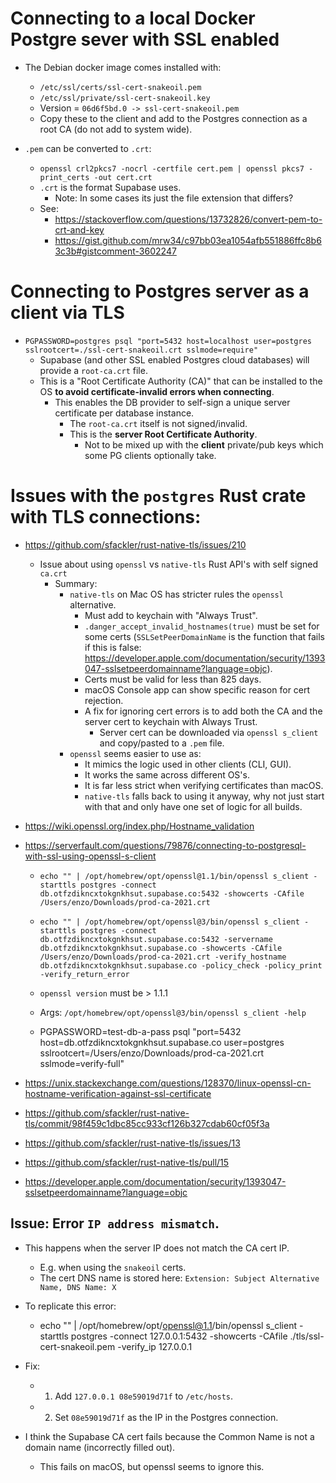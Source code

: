 

# Connecting to a local Docker Postgre sever with SSL enabled

- The Debian docker image comes installed with:
    - `/etc/ssl/certs/ssl-cert-snakeoil.pem`
    - `/etc/ssl/private/ssl-cert-snakeoil.key`
    - Version = `06d6f5bd.0 -> ssl-cert-snakeoil.pem`
    - Copy these to the client and add to the Postgres connection as a root CA (do not add to system wide).
    
- `.pem` can be converted to `.crt`:
    - `openssl crl2pkcs7 -nocrl -certfile cert.pem | openssl pkcs7 -print_certs -out cert.crt`
    - `.crt` is the format Supabase uses.
        - Note: In some cases its just the file extension that differs?
    - See:
        - https://stackoverflow.com/questions/13732826/convert-pem-to-crt-and-key
        - https://gist.github.com/mrw34/c97bb03ea1054afb551886ffc8b63c3b#gistcomment-3602247 
          
    

# Connecting to Postgres server as a client via TLS

- `PGPASSWORD=postgres psql "port=5432 host=localhost user=postgres sslrootcert=./ssl-cert-snakeoil.crt sslmode=require"`
    - Supabase (and other SSL enabled Postgres cloud databases) will provide a `root-ca.crt` file.
    - This is a "Root Certificate Authority (CA)" that can be installed to the OS **to avoid certificate-invalid errors when connecting**.
        - This enables the DB provider to self-sign a unique server certificate per database instance.
            - The `root-ca.crt` itself is not signed/invalid.
            - This is the **server Root Certificate Authority**.
                - Not to be mixed up with the **client** private/pub keys which some PG clients optionally take.
    

# Issues with the `postgres` Rust crate with TLS connections: 


- https://github.com/sfackler/rust-native-tls/issues/210
    - Issue about using `openssl` vs `native-tls` Rust API's with self signed `ca.crt`
        - Summary:
            - `native-tls` on Mac OS has stricter rules the `openssl` alternative.
                - Must add to keychain with "Always Trust".
                - `.danger_accept_invalid_hostnames(true)` must be set for some certs (`SSLSetPeerDomainName` is the function that fails if this is false: https://developer.apple.com/documentation/security/1393047-sslsetpeerdomainname?language=objc).
                - Certs must be valid for less than 825 days.
                - macOS Console app can show specific reason for cert rejection.
                - A fix for ignoring cert errors is to add both the CA and the server cert to keychain with Always Trust.
                    - Server cert can be downloaded via `openssl s_client` and copy/pasted to a `.pem` file.
            - `openssl` seems easier to use as:
                - It mimics the logic used in other clients (CLI, GUI).
                - It works the same across different OS's.
                - It is far less strict when verifying certificates than macOS.
                - `native-tls` falls back to using it anyway, why not just start with that and only have one set of logic for all builds.


- https://wiki.openssl.org/index.php/Hostname_validation

- https://serverfault.com/questions/79876/connecting-to-postgresql-with-ssl-using-openssl-s-client
    - `echo "" | /opt/homebrew/opt/openssl@1.1/bin/openssl s_client -starttls postgres -connect db.otfzdikncxtokgnkhsut.supabase.co:5432 -showcerts -CAfile /Users/enzo/Downloads/prod-ca-2021.crt`
    
    - `echo "" | /opt/homebrew/opt/openssl@3/bin/openssl s_client -starttls postgres -connect db.otfzdikncxtokgnkhsut.supabase.co:5432 -servername db.otfzdikncxtokgnkhsut.supabase.co -showcerts -CAfile /Users/enzo/Downloads/prod-ca-2021.crt -verify_hostname db.otfzdikncxtokgnkhsut.supabase.co -policy_check -policy_print -verify_return_error`
    - `openssl version` must be > 1.1.1
    - Args: `/opt/homebrew/opt/openssl@3/bin/openssl s_client -help`
    
    -  PGPASSWORD=test-db-a-pass psql "port=5432 host=db.otfzdikncxtokgnkhsut.supabase.co user=postgres sslrootcert=/Users/enzo/Downloads/prod-ca-2021.crt sslmode=verify-full"
    

- https://unix.stackexchange.com/questions/128370/linux-openssl-cn-hostname-verification-against-ssl-certificate
- https://github.com/sfackler/rust-native-tls/commit/98f459c1dbc85cc933cf126b327cdab60cf05f3a
- https://github.com/sfackler/rust-native-tls/issues/13
- https://github.com/sfackler/rust-native-tls/pull/15
- https://developer.apple.com/documentation/security/1393047-sslsetpeerdomainname?language=objc


## Issue: Error `IP address mismatch`.
- This happens when the server IP does not match the CA cert IP.
    - E.g. when using the `snakeoil` certs.
    - The cert DNS name is stored here: `Extension: Subject Alternative Name, DNS Name: X`

- To replicate this error:
    - echo "" | /opt/homebrew/opt/openssl@1.1/bin/openssl s_client -starttls postgres -connect 127.0.0.1:5432 -showcerts -CAfile ./tls/ssl-cert-snakeoil.pem -verify_ip 127.0.0.1

- Fix:
    - 1. Add `127.0.0.1 08e59019d71f` to `/etc/hosts`.
    - 2. Set `08e59019d71f` as the IP in the Postgres connection.
    
- I think the Supabase CA cert fails because the Common Name is not a domain name (incorrectly filled out).
    - This fails on macOS, but openssl seems to ignore this.
